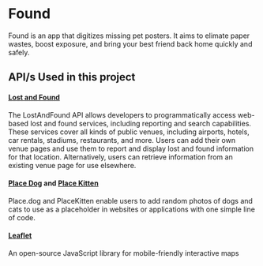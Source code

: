 # Found

Found is an app that digitizes missing pet posters. It aims to elimate paper wastes, boost exposure, and bring your best friend back home quickly and safely. 

## API/s Used in this project

#### [Lost and Found](https://www.lostandfound.com/api)

The LostAndFound API allows developers to programmatically access web-based lost and found services, including reporting and search capabilities. These services cover all kinds of public venues, including airports, hotels, car rentals, stadiums, restaurants, and more. Users can add their own venue pages and use them to report and display lost and found information for that location. Alternatively, users can retrieve information from an existing venue page for use elsewhere.

#### [Place Dog](https://place.dog/) and [Place Kitten](https://placekitten.com/)

Place.dog and PlaceKitten enable users to add random photos of dogs and cats to use as a placeholder in websites or applications with one simple line of code.

#### [Leaflet](https://leafletjs.com/)

An open-source JavaScript library for mobile-friendly interactive maps
